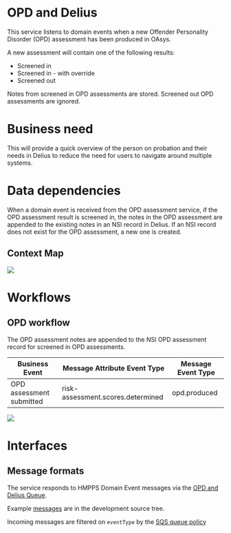 # OPD and Delius
This service listens to domain events when a new Offender Personality Disorder (OPD) assessment has been produced in OAsys.

A new assessment will contain one of the following results:

* Screened in
* Screened in - with override
* Screened out

Notes from screened in OPD assessments are stored. Screened out OPD assessments are ignored.

# Business need
This will provide a quick overview of the person on probation and their needs in Delius to reduce the need for users to navigate around multiple systems.


# Data dependencies
When a domain event is received from the OPD assessment service, if the OPD assessment result is screened in, the notes in the OPD assessment are appended to the existing notes in an NSI record in Delius. If an NSI record does not exist for the OPD assessment, a new one is created.


## Context Map

![](./img/opd-delius-context-map.svg)


# Workflows

## OPD workflow
The OPD assessment notes are appended to the NSI OPD assessment record for screened in OPD assessments.

| Business Event            | Message Attribute Event Type      | Message Event Type |
| ------------------------- | --------------------------------- | ------------------ |
| OPD assessment submitted  | risk-assessment.scores.determined | opd.produced       |

![](./img/opd-workflow.svg)


# Interfaces

## Message formats

The service responds to HMPPS Domain Event messages via the [OPD and Delius Queue](https://github.com/ministryofjustice/cloud-platform-environments/blob/main/namespaces/live.cloud-platform.service.justice.gov.uk/hmpps-probation-integration-services-prod/resources/opd-and-delius-queue.tf).

Example [messages](./src/dev/resources/messages/) are in the development source tree.

Incoming messages are filtered on `eventType` by the [SQS queue policy](https://github.com/ministryofjustice/cloud-platform-environments/blob/main/namespaces/live.cloud-platform.service.justice.gov.uk/hmpps-probation-integration-services-prod/resources/opd-and-delius-queue.tf)